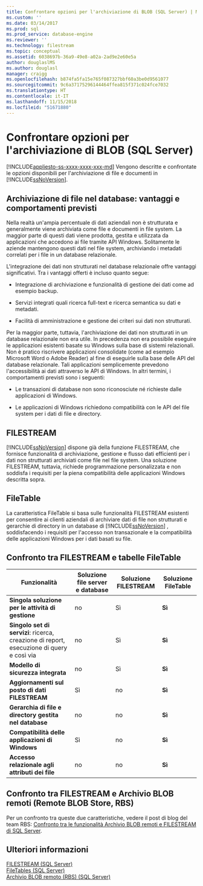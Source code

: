 ```yaml
---
title: Confrontare opzioni per l'archiviazione di BLOB (SQL Server) | Microsoft Docs
ms.custom: ''
ms.date: 03/14/2017
ms.prod: sql
ms.prod_service: database-engine
ms.reviewer: ''
ms.technology: filestream
ms.topic: conceptual
ms.assetid: 6038697b-36a9-49e8-a02a-2ad9e2e60e5a
author: douglaslMS
ms.author: douglasl
manager: craigg
ms.openlocfilehash: b874fa5fa15e765f087327bbf60a3be0d9561077
ms.sourcegitcommit: 9c6a37175296144464ffea815f371c024fce7032
ms.translationtype: HT
ms.contentlocale: it-IT
ms.lasthandoff: 11/15/2018
ms.locfileid: "51671880"
---
```

# <a name="compare-options-for-storing-blobs-sql-server"></a>Confrontare opzioni per l'archiviazione di BLOB (SQL Server)
[!INCLUDE[appliesto-ss-xxxx-xxxx-xxx-md](../../includes/appliesto-ss-xxxx-xxxx-xxx-md.md)]
  Vengono descritte e confrontate le opzioni disponibili per l'archiviazione di file e documenti in [!INCLUDE[ssNoVersion](../../includes/ssnoversion-md.md)].  
  
##  <a name="Expectations"></a> Archiviazione di file nel database: vantaggi e comportamenti previsti  
 Nella realtà un'ampia percentuale di dati aziendali non è strutturata e generalmente viene archiviata come file e documenti in file system. La maggior parte di questi dati viene prodotta, gestita e utilizzata da applicazioni che accedono ai file tramite API Windows. Solitamente le aziende mantengono questi dati nel file system, archiviando i metadati correlati per i file in un database relazionale.  
  
 L'integrazione dei dati non strutturati nel database relazionale offre vantaggi significativi. Tra i vantaggi offerti è incluso quanto segue:  
  
-   Integrazione di archiviazione e funzionalità di gestione dei dati come ad esempio backup.  
  
-   Servizi integrati quali ricerca full-text e ricerca semantica su dati e metadati.  
  
-   Facilità di amministrazione e gestione dei criteri sui dati non strutturati.  
  
 Per la maggior parte, tuttavia, l'archiviazione dei dati non strutturati in un database relazionale non era utile. In precedenza non era possibile eseguire le applicazioni esistenti basate su Windows sulla base di sistemi relazionali. Non è pratico riscrivere applicazioni consolidate (come ad esempio Microsoft Word o Adobe Reader) al fine di eseguirle sulla base delle API del database relazionale. Tali applicazioni semplicemente prevedono l'accessibilità ai dati attraverso le API di Windows. In altri termini, i comportamenti previsti sono i seguenti:  
  
-   Le transazioni di database non sono riconosciute né richieste dalle applicazioni di Windows.  
  
-   Le applicazioni di Windows richiedono compatibilità con le API del file system per i dati di file e directory.  
  
##  <a name="Filestream"></a> FILESTREAM  
 [!INCLUDE[ssNoVersion](../../includes/ssnoversion-md.md)] dispone già della funzione FILESTREAM, che fornisce funzionalità di archiviazione, gestione e flusso dati efficienti per i dati non strutturati archiviati come file nel file system. Una soluzione FILESTREAM, tuttavia, richiede programmazione personalizzata e non soddisfa i requisiti per la piena compatibilità delle applicazioni Windows descritta sopra.  
  
##  <a name="FileTables"></a> FileTable  
 La caratteristica FileTable si basa sulle funzionalità FILESTREAM esistenti per consentire ai clienti aziendali di archiviare dati di file non strutturati e gerarchie di directory in un database di [!INCLUDE[ssNoVersion](../../includes/ssnoversion-md.md)] , soddisfacendo i requisiti per l'accesso non transazionale e la compatibilità delle applicazioni Windows per i dati basati su file.  
  
##  <a name="CompareFileTable"></a> Confronto tra FILESTREAM e tabelle FileTable  
  
|Funzionalità|Soluzione file server e database|Soluzione FILESTREAM|Soluzione FileTable|  
|-------------|---------------------------------------|-------------------------|------------------------|  
|**Singola soluzione per le attività di gestione**|no|Sì|**Sì**|  
|**Singolo set di servizi**: ricerca, creazione di report, esecuzione di query e così via|no|Sì|**Sì**|  
|**Modello di sicurezza integrata**|no|Sì|**Sì**|  
|**Aggiornamenti sul posto di dati FILESTREAM**|Sì|no|**Sì**|  
|**Gerarchia di file e directory gestita nel database**|no|no|**Sì**|  
|**Compatibilità delle applicazioni di Windows**|Sì|no|**Sì**|  
|**Accesso relazionale agli attributi dei file**|no|no|**Sì**|  
  
##  <a name="CompareRBS"></a> Confronto tra FILESTREAM e Archivio BLOB remoti (Remote BLOB Store, RBS)  
 Per un confronto tra queste due caratteristiche, vedere il post di blog del team RBS: [Confronto tra le funzionalità Archivio BLOB remoti e FILESTREAM di SQL Server](https://go.microsoft.com/fwlink/?LinkId=210317).  
  
##  <a name="more"></a> Ulteriori informazioni  
 [FILESTREAM &#40;SQL Server&#41;](../../relational-databases/blob/filestream-sql-server.md)  
 [FileTables &#40;SQL Server&#41;](../../relational-databases/blob/filetables-sql-server.md)  
 [Archivio BLOB remoto &#40;RBS&#41; &#40;SQL Server&#41;](../../relational-databases/blob/remote-blob-store-rbs-sql-server.md)  
  
